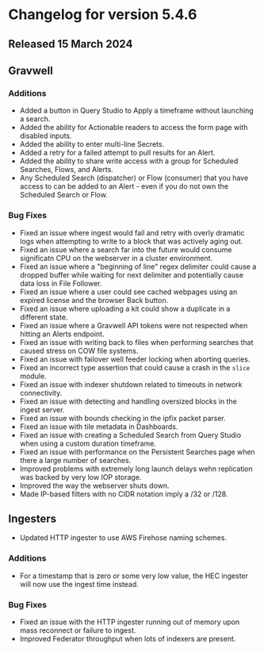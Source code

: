 # Changelog for version 5.4.6

## Released 15 March 2024

## Gravwell

### Additions

* Added a button in Query Studio to Apply a timeframe without launching a search. 
* Added the ability for Actionable readers to access the form page with disabled inputs.
* Added the ability to enter multi-line Secrets.
* Added a retry for a failed attempt to pull results for an Alert.
* Added the ability to share write access with a group for Scheduled Searches, Flows, and Alerts.
* Any Scheduled Search (dispatcher) or Flow (consumer) that you have access to can be added to an Alert - even if you do not own the Scheduled Search or Flow. 

### Bug Fixes

* Fixed an issue where ingest would fail and retry with overly dramatic logs when attempting to write to a block that was actively aging out.
* Fixed an issue where a search far into the future would consume significatn CPU on the webserver in a cluster environment. 
* Fixed an issue where a "beginning of line" regex delimiter could cause a dropped buffer while waiting for next delimiter and potentially cause data loss in File Follower.
* Fixed an issue where a user could see cached webpages using an expired license and the browser Back button. 
* Fixed an issue where uploading a kit could show a duplicate in a different state. 
* Fixed an issue where a Gravwell API tokens were not respected when hitting an Alerts endpoint.
* Fixed an issue with writing back to files when performing searches that caused stress on COW file systems. 
* Fixed an issue with failover well feeder locking when aborting queries.
* Fixed an incorrect type assertion that could cause a crash in the `slice` module.
* Fixed an issue with indexer shutdown related to timeouts in network connectivity.
* Fixed an issue with detecting and handling oversized blocks in the ingest server.
* Fixed an issue with bounds checking in the ipfix packet parser.
* Fixed an issue with tile metadata in Dashboards. 
* Fixed an issue with creating a Scheduled Search from Query Studio when using a custom duration timeframe. 
* Fixed an issue with performance on the Persistent Searches page when there a large number of searches. 
* Improved problems with extremely long launch delays wehn replication was backed by very low IOP storage.
* Improved the way the webserver shuts down.
* Made IP-based filters with no CIDR notation imply a /32 or /128.


## Ingesters
* Updated HTTP ingester to use AWS Firehose naming schemes.

### Additions

* For a timestamp that is zero or some very low value, the HEC ingester will now use the ingest time instead.

### Bug Fixes

* Fixed an issue with the HTTP ingester running out of memory upon mass reconnect or failure to ingest.
* Improved Federator throughput when lots of indexers are present.
